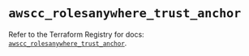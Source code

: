 # `awscc_rolesanywhere_trust_anchor`

Refer to the Terraform Registry for docs: [`awscc_rolesanywhere_trust_anchor`](https://registry.terraform.io/providers/hashicorp/awscc/0.70.0/docs/resources/rolesanywhere_trust_anchor).
